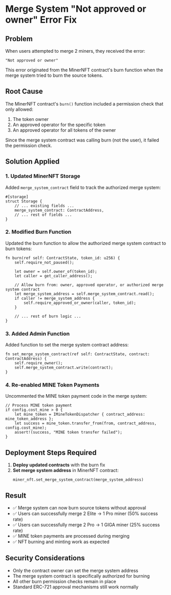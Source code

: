 # Merge System "Not approved or owner" Error Fix

## Problem

When users attempted to merge 2 miners, they received the error:

```
"Not approved or owner"
```

This error originated from the MinerNFT contract's burn function when the merge system tried to burn the source tokens.

## Root Cause

The MinerNFT contract's `burn()` function included a permission check that only allowed:

1. The token owner
2. An approved operator for the specific token
3. An approved operator for all tokens of the owner

Since the merge system contract was calling burn (not the user), it failed the permission check.

## Solution Applied

### 1. Updated MinerNFT Storage

Added `merge_system_contract` field to track the authorized merge system:

```cairo
#[storage]
struct Storage {
    // ... existing fields ...
    merge_system_contract: ContractAddress,
    // ... rest of fields ...
}
```

### 2. Modified Burn Function

Updated the burn function to allow the authorized merge system contract to burn tokens:

```cairo
fn burn(ref self: ContractState, token_id: u256) {
    self.require_not_paused();

    let owner = self.owner_of(token_id);
    let caller = get_caller_address();

    // Allow burn from: owner, approved operator, or authorized merge system contract
    let merge_system_address = self.merge_system_contract.read();
    if caller != merge_system_address {
        self.require_approved_or_owner(caller, token_id);
    }

    // ... rest of burn logic ...
}
```

### 3. Added Admin Function

Added function to set the merge system contract address:

```cairo
fn set_merge_system_contract(ref self: ContractState, contract: ContractAddress) {
    self.require_owner();
    self.merge_system_contract.write(contract);
}
```

### 4. Re-enabled MINE Token Payments

Uncommented the MINE token payment code in the merge system:

```cairo
// Process MINE token payment
if config.cost_mine > 0 {
    let mine_token = IMineTokenDispatcher { contract_address: mine_token_address };
    let success = mine_token.transfer_from(from, contract_address, config.cost_mine);
    assert!(success, "MINE token transfer failed");
}
```

## Deployment Steps Required

1. **Deploy updated contracts** with the burn fix
2. **Set merge system address** in MinerNFT contract:
    ```
    miner_nft.set_merge_system_contract(merge_system_address)
    ```

## Result

- ✅ Merge system can now burn source tokens without approval
- ✅ Users can successfully merge 2 Elite → 1 Pro miner (50% success rate)
- ✅ Users can successfully merge 2 Pro → 1 GIGA miner (25% success rate)
- ✅ MINE token payments are processed during merging
- ✅ NFT burning and minting work as expected

## Security Considerations

- Only the contract owner can set the merge system address
- The merge system contract is specifically authorized for burning
- All other burn permission checks remain in place
- Standard ERC-721 approval mechanisms still work normally
